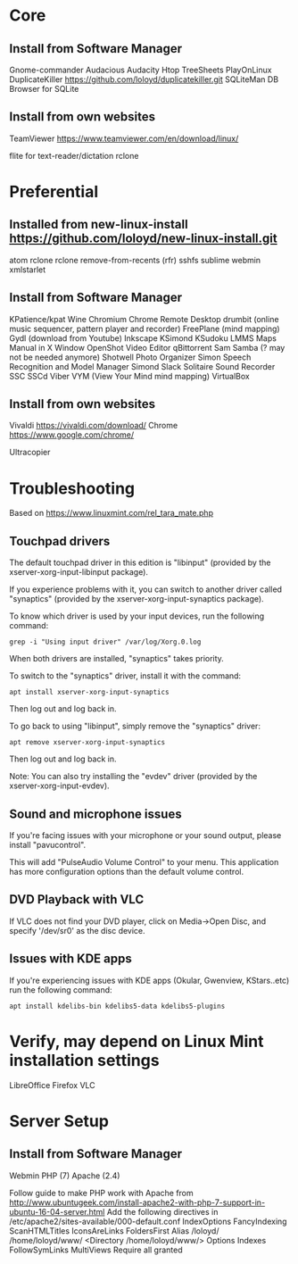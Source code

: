 # Core

## Install from Software Manager

  Gnome-commander
  Audacious
  Audacity
  Htop
  TreeSheets
  PlayOnLinux
  DuplicateKiller https://github.com/loloyd/duplicatekiller.git
  SQLiteMan
  DB Browser for SQLite
  

## Install from own websites

  TeamViewer https://www.teamviewer.com/en/download/linux/

  flite for text-reader/dictation
  rclone

# Preferential

## Installed from new-linux-install https://github.com/loloyd/new-linux-install.git

  atom
  rclone
  rclone
  remove-from-recents (rfr)
  sshfs
  sublime
  webmin
  xmlstarlet

## Install from Software Manager

  KPatience/kpat
  Wine
  Chromium
  Chrome Remote Desktop
  drumbit (online music sequencer, pattern player and recorder)
  FreePlane (mind mapping)
  Gydl (download from Youtube)
  Inkscape
  KSimond
  KSudoku
  LMMS
  Maps
  Manual in X Window
  OpenShot Video Editor
  qBittorrent
  Sam
  Samba (? may not be needed anymore)
  Shotwell Photo Organizer
  Simon Speech Recognition and Model Manager
  Simond
  Slack
  Solitaire
  Sound Recorder
  SSC
  SSCd
  Viber
  VYM (View Your Mind mind mapping)
  VirtualBox

## Install from own websites

  Vivaldi https://vivaldi.com/download/
  Chrome https://www.google.com/chrome/

  Ultracopier

# Troubleshooting

Based on https://www.linuxmint.com/rel_tara_mate.php

## Touchpad drivers

The default touchpad driver in this edition is "libinput" (provided by the xserver-xorg-input-libinput package).

If you experience problems with it, you can switch to another driver called "synaptics" (provided by the xserver-xorg-input-synaptics package).

To know which driver is used by your input devices, run the following command:

    grep -i "Using input driver" /var/log/Xorg.0.log

When both drivers are installed, "synaptics" takes priority.

To switch to the "synaptics" driver, install it with the command:

    apt install xserver-xorg-input-synaptics

Then log out and log back in.

To go back to using "libinput", simply remove the "synaptics" driver:

    apt remove xserver-xorg-input-synaptics

Then log out and log back in.

Note: You can also try installing the "evdev" driver (provided by the xserver-xorg-input-evdev).

## Sound and microphone issues

If you're facing issues with your microphone or your sound output, please install "pavucontrol".

This will add "PulseAudio Volume Control" to your menu. This application has more configuration options than the default volume control.

## DVD Playback with VLC

If VLC does not find your DVD player, click on Media->Open Disc, and specify '/dev/sr0' as the disc device.

## Issues with KDE apps

If you're experiencing issues with KDE apps (Okular, Gwenview, KStars..etc) run the following command:

    apt install kdelibs-bin kdelibs5-data kdelibs5-plugins

# Verify, may depend on Linux Mint installation settings

  LibreOffice
  Firefox
  VLC

# Server Setup

## Install from Software Manager

  Webmin
  PHP (7)
  Apache (2.4)

  Follow guide to make PHP work with Apache from 
    http://www.ubuntugeek.com/install-apache2-with-php-7-support-in-ubuntu-16-04-server.html
  Add the following directives in /etc/apache2/sites-available/000-default.conf
IndexOptions FancyIndexing ScanHTMLTitles IconsAreLinks FoldersFirst
Alias /loloyd/ /home/loloyd/www/
<Directory /home/loloyd/www/>
    Options Indexes FollowSymLinks MultiViews
    Require all granted
</Directory>

